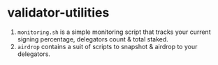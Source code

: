# validator-utilities
1) `monitoring.sh` is a simple monitoring script that tracks your current signing percentage, delegators count & total staked.
2) `airdrop` contains a suit of scripts to snapshot & airdrop to your delegators.